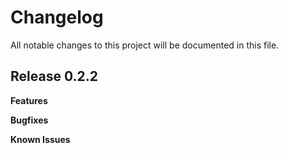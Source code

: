 # Changelog

All notable changes to this project will be documented in this file.

## Release 0.2.2

**Features**

**Bugfixes**

**Known Issues**
